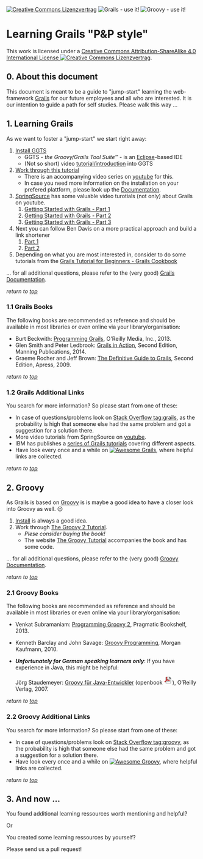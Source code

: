 <a rel="license" href="http://creativecommons.org/licenses/by-sa/4.0/"><img alt="Creative Commons Lizenzvertrag" style="border-width:0" src="https://i.creativecommons.org/l/by-sa/4.0/80x15.png" /></a> ![Grails - use it!](https://img.shields.io/badge/Grails-use%20it!-4D8618.svg) ![Groovy - use it!](https://img.shields.io/badge/Groovy-use%20it!-286B86.svg)

# Learning Grails "P&P style"

This work is licensed under a <a rel="license" href="http://creativecommons.org/licenses/by-sa/4.0/">Creative Commons Attribution-ShareAlike 4.0 International License <img alt="Creative Commons Lizenzvertrag" style="border-width:0" src="https://i.creativecommons.org/l/by-sa/4.0/80x15.png" /></a>.


## 0. About this document

This document is meant to be a guide to "jump-start" learning the web-framework [Grails](http://www.grails.org/) for our future employees and all who are interested. It is our intention to guide a path for self studies. Please walk this way ...


## 1. Learning Grails

As we want to foster a "jump-start" we start right away:

1. [Install GGTS](https://spring.io/tools/ggts/all)
   * GGTS _- the Groovy/Grails Tool Suite™ -_ is an [Eclipse](https://eclipse.org/)-based IDE
   * (Not so short) video [tutorial/introduction](https://youtu.be/cIjInOkUDy8) into GGTS
1. [Work through this tutorial](http://www.grailsexample.net/course-outline/)
   * There is an accompanying video series on [youtube](https://youtu.be/qcZ6FWmIuJc?list=PLMIXRBXuv8yaPUYMwlDRvUNf44LgCUunY) for this.
   * In case you need more information on the installation on your prefered plattform, please look up the [Documentation](http://www.grails.org/single-page-documentation.html).
1. [SpringSource](https://www.youtube.com/user/SpringSourceDev/) has some valuable video turotials (not only) about Grails on youtube.
   1. [Getting Started with Grails - Part 1](https://youtu.be/PXHxo43hn34)
   1. [Getting Started with Grails - Part 2](https://youtu.be/qNFksvLxZNU)
   1. [Getting Started with Grails - Part 3 ](https://youtu.be/oL4yVtNU31E)
 1. Next you can follow Ben Davis on a more practical approach and build a link shortener
    1. [Part 1](http://www.learningtechnicalstuff.com/2012/04/building-url-shortener-in-grails-pt-1.html)
    1. [Part 2](http://www.learningtechnicalstuff.com/2012/05/building-url-shortener-in-grails-pt-2.html)
1. Depending on what you are most interested in, consider to do some tutorials from the [Grails Tutorial for Beginners - Grails Cookbook](http://grails.asia/grails-tutorial-for-beginners)

... for all additional questions, please refer to the (very good) [Grails Documentation](http://www.grails.org/single-page-documentation.html).

_return to [top](#)_


### 1.1 Grails Books

The following books are recommended as reference and should be available in most libraries or even online via your library/organisation:

* Burt Beckwith: [Programming Grails](http://proquest.safaribooksonline.com/book/programming/9781449324513), O'Reilly Media, Inc., 2013.
* Glen Smith and Peter Ledbrook: [Grails in Action](http://proquest.safaribooksonline.com/book/programming/java/9781617290961), Second Edition, Manning Publications, 2014.
* Graeme Rocher and Jeff Brown: [The Definitive Guide to Grails](http://proquest.safaribooksonline.com/book/web-development/ruby/9781590599952), Second Edition, Apress, 2009.

_return to [top](#)_


### 1.2 Grails Additional Links

You search for more information? So please start from one of these:

* In case of questions/problems look on [Stack Overflow tag:grails](https://stackoverflow.com/questions/tagged/grails), as the probability is high that someone else had the same problem and got a suggestion for a solution there.
* More video tutorials from SpringSource on [youtube](https://www.youtube.com/user/SpringSourceDev/search?query=grails).
* IBM has publishes a [series of Grails tutorials](http://www.ibm.com/developerworks/views/java/libraryview.jsp?search_by=mastering+grails) covering different aspects.
* Have look every once and a while on [![Awesome](https://cdn.rawgit.com/sindresorhus/awesome/d7305f38d29fed78fa85652e3a63e154dd8e8829/media/badge.svg) Grails](https://github.com/hitenpratap/awesome-grails), where helpful links are collected.

_return to [top](#)_


## 2. Groovy

As Grails is based on [Groovy](http://www.groovy-lang.org/) is is maybe a good idea to have a closer look into Groovy as well. :wink:

1. [Install](http://www.groovy-lang.org/install.html) is always a good idea.
1. Work through [The Groovy 2 Tutorial](https://leanpub.com/groovytutorial/read).
   * _Plese consider buying the book!_
   * The website [The Groovy Tutorial](http://www.groovy-tutorial.org/) accompanies the book and has some code.

... for all additional questions, please refer to the (very good) [Groovy Documentation](http://www.groovy-lang.org/single-page-documentation.html).

_return to [top](README.md#top)_


### 2.1 Groovy Books

The following books are recommended as reference and should be available in most libraries or even online via your library/organisation:

* Venkat Subramaniam: [Programming Groovy 2](http://proquest.safaribooksonline.com/book/programming/java/9781941222522), Pragmatic Bookshelf, 2013.
* Kenneth Barclay and John Savage: [Groovy Programming](http://proquest.safaribooksonline.com/book/programming/java/9780123725073), Morgan Kaufmann, 2010.
* **_Unfortunately for German speaking learners only_**: If you have experience in Java, this might be helpful:

   Jörg Staudemeyer: [Groovy für Java-Entwickler](http://examples.oreilly.de/openbooks/pdf_groovyger.pdf) (openbook ![pdf file](https://raw.githubusercontent.com/RRZE-PP/rrze-icon-set/master/tango/22x22/mime-types/document-pdf.png)), O’Reilly Verlag, 2007.

_return to [top](#)_


### 2.2 Groovy Additional Links

You search for more information? So please start from one of these:

* In case of questions/problems look on [Stack Overflow tag:groovy](https://stackoverflow.com/questions/tagged/grails+groovy), as the probability is high that someone else had the same problem and got a suggestion for a solution there.
* Have look every once and a while on [![Awesome](https://cdn.rawgit.com/sindresorhus/awesome/d7305f38d29fed78fa85652e3a63e154dd8e8829/media/badge.svg) Groovy](https://github.com/kdabir/awesome-groovy), where helpful links are collected.

_return to [top](#)_


## 3. And now ...

You found additional learning ressources worth mentioning and helpful?

Or

You created some learning ressources by yourself?

Please send us a pull request!
